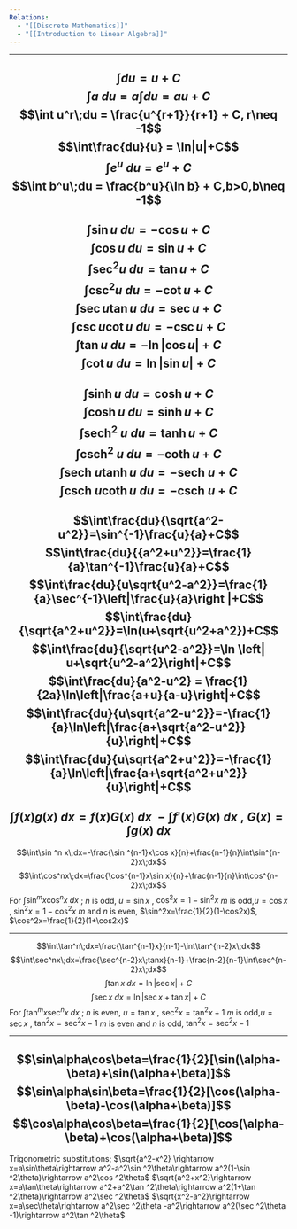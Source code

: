 ```yaml
---
Relations:
  - "[[Discrete Mathematics]]"
  - "[[Introduction to Linear Algebra]]"
---
```

---
$$\int du = u + C$$
$$\int a\;du = a \int du = au + C$$
$$\int u^r\;du = \frac{u^{r+1}}{r+1} + C, r\neq -1$$
$$\int\frac{du}{u} = \ln|u|+C$$
$$\int e^u\;du = e^u +C$$
$$\int b^u\;du = \frac{b^u}{\ln b} + C,b>0,b\neq -1$$
---
$$\int \sin u\;du=-\cos u +C$$$$\int\cos u\;du=\sin u+C$$
$$\int\sec ^2 u\;du=\tan u+C$$
$$\int\csc ^2 u\;du=-\cot u+C$$
$$\int\sec u\tan u\;du=\sec u+C$$
$$\int\csc u\cot u\;du=-\csc u+C$$
$$\int\tan u\;du=-\ln|\cos u|+C$$
$$\int\cot u\;du=\ln|\sin u|+C$$
---
$$\int\sinh u\;du=\cosh u+C$$
$$\int\cosh u\;du=\sinh u+C$$
$$\int\text{sech}^2\;u\;du=\tanh u+C$$
$$\int\text{csch}^2\;u\;du=-\coth u+C$$
$$\int\text{sech}\;u\tanh u\;du=-\text{sech}\;u+C$$
$$\int\text{csch}\;u\coth u\;du =-\text{csch}\;u+C$$
---
$$\int\frac{du}{\sqrt{a^2-u^2}}=\sin^{-1}\frac{u}{a}+C$$
$$\int\frac{du}{{a^2+u^2}}=\frac{1}{a}\tan^{-1}\frac{u}{a}+C$$
$$\int\frac{du}{u\sqrt{u^2-a^2}}=\frac{1}{a}\sec^{-1}\left|\frac{u}{a}\right |+C$$
$$\int\frac{du}{\sqrt{a^2+u^2}}=\ln(u+\sqrt{u^2+a^2})+C$$
$$\int\frac{du}{\sqrt{u^2-a^2}}=\ln \left| u+\sqrt{u^2-a^2}\right|+C$$
$$\int\frac{du}{a^2-u^2} = \frac{1}{2a}\ln\left|\frac{a+u}{a-u}\right|+C$$
$$\int\frac{du}{u\sqrt{a^2-u^2}}=-\frac{1}{a}\ln\left|\frac{a+\sqrt{a^2-u^2}}{u}\right|+C$$
$$\int\frac{du}{u\sqrt{a^2+u^2}}=-\frac{1}{a}\ln\left|\frac{a+\sqrt{a^2+u^2}}{u}\right|+C$$
---
$$\int f(x)g(x)\;dx = f(x)G(x)\;dx\;-\int f'(x)G(x)\;dx\; ,\;G(x) = \int g(x)\;dx$$
---
$$\int\sin ^n x\;dx=-\frac{\sin ^{n-1}x\cos x}{n}+\frac{n-1}{n}\int\sin^{n-2}x\;dx$$
$$\int\cos^nx\;dx=\frac{\cos^{n-1}x\sin x}{n}+\frac{n-1}{n}\int\cos^{n-2}x\;dx$$
For $\int\sin ^mx\cos ^nx\;dx$ ;
$n$ is odd, $u=\sin x$ , $\cos ^2x=1-\sin ^2x$
$m$ is odd,$u=\cos x$ , $\sin ^2x = 1-\cos ^2x$
$m$ and $n$ is even, $\sin^2x=\frac{1}{2}(1-\cos2x)$, $\cos^2x=\frac{1}{2}(1+\cos2x)$

---

$$\int\tan^n\;dx=\frac{\tan^{n-1}x}{n-1}-\int\tan^{n-2}x\;dx$$
$$\int\sec^nx\;dx=\frac{\sec^{n-2}x\;tanx}{n-1}+\frac{n-2}{n-1}\int\sec^{n-2}x\;dx$$
$$\int\tan x\;dx=\ln|\sec x|+C$$
$$\int\sec x\;dx=\ln|\sec x+\tan x|+C$$
For $\int\tan^mx\sec^nx\;dx$ ;
$n$ is even, $u=\tan x$ , $\sec ^2x=\tan ^2x+1$
$m$ is odd,$u=\sec x$ , $\tan ^2x =\sec ^2x-1$
$m$ is even and $n$ is odd, $\tan ^2x =\sec ^2x-1$

---

$$\sin\alpha\cos\beta=\frac{1}{2}[\sin(\alpha-\beta)+\sin(\alpha+\beta)]$$
$$\sin\alpha\sin\beta=\frac{1}{2}[\cos(\alpha-\beta)-\cos(\alpha+\beta)]$$
$$\cos\alpha\cos\beta=\frac{1}{2}[\cos(\alpha-\beta)+\cos(\alpha+\beta)]$$
---
Trigonometric substitutions;
$\sqrt{a^2-x^2} \rightarrow x=a\sin\theta\rightarrow a^2-a^2\sin ^2\theta\rightarrow a^2(1-\sin ^2\theta)\rightarrow a^2\cos ^2\theta$ 
$\sqrt{a^2+x^2}\rightarrow x=a\tan\theta\rightarrow a^2+a^2\tan ^2\theta\rightarrow a^2(1+\tan ^2\theta)\rightarrow a^2\sec ^2\theta$
$\sqrt{x^2-a^2}\rightarrow x=a\sec\theta\rightarrow a^2\sec ^2\theta -a^2\rightarrow a^2(\sec ^2\theta -1)\rightarrow a^2\tan ^2\theta$
